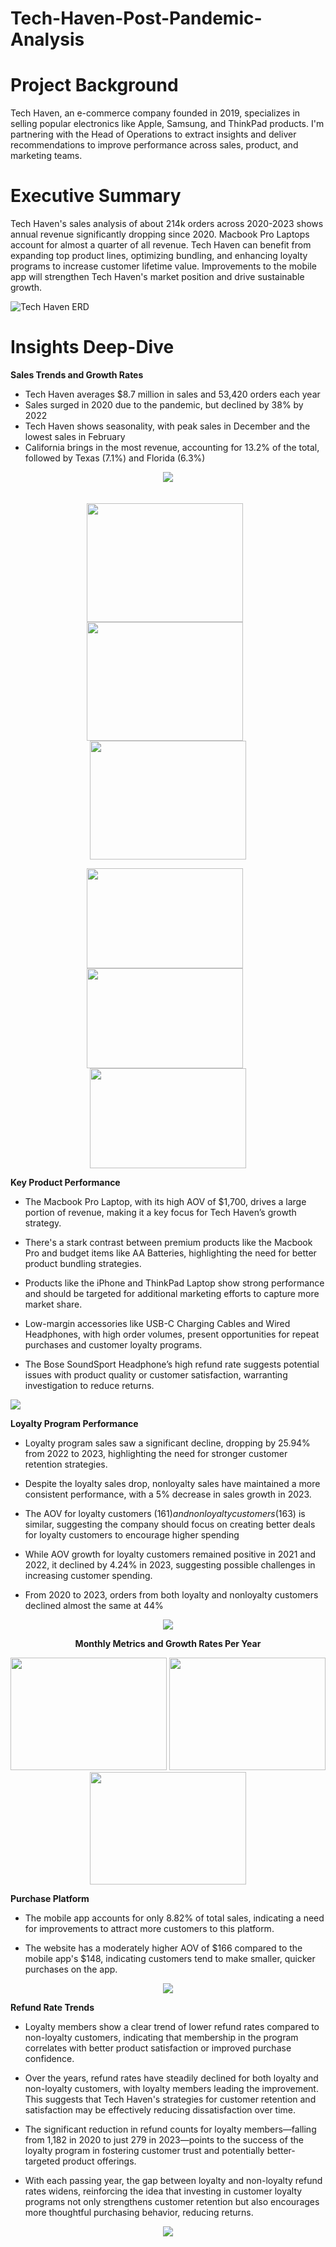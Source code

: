 # Tech-Haven-Post-Pandemic-Analysis

# Project Background

Tech Haven, an e-commerce company founded in 2019, specializes in selling popular electronics like Apple, Samsung, and ThinkPad products. I'm partnering with the Head of Operations to extract insights and deliver recommendations to improve performance across sales, product, and marketing teams.

# Executive Summary

Tech Haven's sales analysis of about 214k orders across 2020-2023 shows annual revenue significantly dropping since 2020.  Macbook Pro Laptops account for almost a quarter of all revenue. Tech Haven can benefit from expanding top product lines, optimizing bundling, and enhancing loyalty programs to increase customer lifetime value. Improvements to the mobile app will strengthen Tech Haven's market position and drive sustainable growth.

![Tech Haven ERD](https://github.com/user-attachments/assets/aef2ba03-11d9-4e80-bd39-9ca2bb4d3c68)

# Insights Deep-Dive

**Sales Trends and Growth Rates**

- Tech Haven averages $8.7 million in sales and 53,420 orders each year
- Sales surged in 2020 due to the pandemic, but declined by 38% by 2022
- Tech Haven shows seasonality, with peak sales in December and the lowest sales in February
- California brings in the most revenue, accounting for 13.2% of the total, followed by Texas (7.1%) and Florida (6.3%)

<p align="center">
  <img src="Data/WWWWWWWWWWWWWWW.png" style="margin-bottom: 20px;" />

<p align="center">
  <img src="Data/Total Sales by Month.png" width="250" height="190" style="display:inline-block; margin-right:10px;" />
  <img src="Data/AOV by Month.png" width="250" height="190" style="display:inline-block; margin-right:10px;" />
  <img src="Data/Total Orders by Month.png" width="250" height="190" style="display:inline-block;" />
</p>


<p align="center">
  <img src="Data/Sales Growth Rate (No Grid).png" width="250" height="160" style="display:inline-block; margin-right:10px;" />
  <img src="Data/AOV Growth Rate (No Grid).png" width="250" height="160" style="display:inline-block; margin-right:10px;" />
  <img src="Data/Order Growth Rate (No Grid).png" width="250" height="160" style="display:inline-block;" />
</p>

**Key Product Performance**

- The Macbook Pro Laptop, with its high AOV of $1,700, drives a large portion of revenue, making it a key focus for Tech Haven’s growth strategy.

- There's a stark contrast between premium products like the Macbook Pro and budget items like AA Batteries, highlighting the need for better product bundling strategies.

- Products like the iPhone and ThinkPad Laptop show strong performance and should be targeted for additional marketing efforts to capture more market share.

- Low-margin accessories like USB-C Charging Cables and Wired Headphones, with high order volumes, present opportunities for repeat purchases and customer loyalty programs.

- The Bose SoundSport Headphone’s high refund rate suggests potential issues with product quality or customer satisfaction, warranting investigation to reduce returns.

<img src="Data/Product Performance (Even Larger).png" />


**Loyalty Program Performance**

- Loyalty program sales saw a significant decline, dropping by 25.94% from 2022 to 2023, highlighting the need for stronger customer retention strategies.

- Despite the loyalty sales drop, nonloyalty sales have maintained a more consistent performance, with a 5% decrease in sales growth in 2023.

- The AOV for loyalty customers ($161) and nonloyalty customers ($163) is similar, suggesting the company should focus on creating better deals for loyalty customers to encourage higher spending

- While AOV growth for loyalty customers remained positive in 2021 and 2022, it declined by 4.24% in 2023, suggesting possible challenges in increasing customer spending.

- From 2020 to 2023, orders from both loyalty and nonloyalty customers declined almost the same at 44%

<p align="center">
  <img src="Data/Loyalty Program Performance (No Grid).png" />
</p>

<p align="center">
    <strong>Monthly Metrics and Growth Rates Per Year</strong>

<p align="center">
  <img src="Data/Total Revenue by Month (Loyalty Program).png" width="250" height="180" />
  <img src="Data/AOV by Month (Loyalty Program).png" width="250" height="180" />
  <img src="Data/Total Orders by Month (Loyalty Program).png" width="250" height="180" />
</p>

**Purchase Platform**

- The mobile app accounts for only 8.82% of total sales, indicating a need for improvements to attract more customers to this platform.

- The website has a moderately higher AOV of $166 compared to the mobile app's $148, indicating customers tend to make smaller, quicker purchases on the app.

<p align="center">
  <img src="Data/Purchase Platform (Better One).png" />
</p>


**Refund Rate Trends**

- Loyalty members show a clear trend of lower refund rates compared to non-loyalty customers, indicating that membership in the program correlates with better product satisfaction or improved purchase confidence.

- Over the years, refund rates have steadily declined for both loyalty and non-loyalty customers, with loyalty members leading the improvement. This suggests that Tech Haven's strategies for customer retention and satisfaction may be effectively reducing dissatisfaction over time.

- The significant reduction in refund counts for loyalty members—falling from 1,182 in 2020 to just 279 in 2023—points to the success of the loyalty program in fostering customer trust and potentially better-targeted product offerings.

- With each passing year, the gap between loyalty and non-loyalty refund rates widens, reinforcing the idea that investing in customer loyalty programs not only strengthens customer retention but also encourages more thoughtful purchasing behavior, reducing returns.

<p align="center">
  <img src="Data/Loyalty Program Impact on Refund Rates.png" />
</p>

